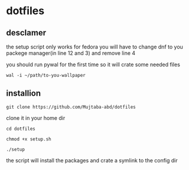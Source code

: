 # dotfiles

## desclamer 

the setup script only works for fedora you will have to change dnf to you packege manager(in line 12 and 3) and remove line 4 

you should run pywal for the first time so it will crate some needed files

`wal -i ~/path/to-you-wallpaper`

## installion 

`git clone https://github.com/Mujtaba-abd/dotfiles`

clone it in  your home dir

`cd dotfiles`

`chmod +x setup.sh`

`./setup`

the script will install the  packages and crate a symlink to the config dir 
